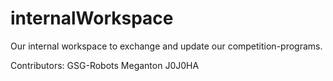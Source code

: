 # internalWorkspace
Our internal workspace to exchange and update our competition-programs.

Contributors:
GSG-Robots
Meganton
J0J0HA
